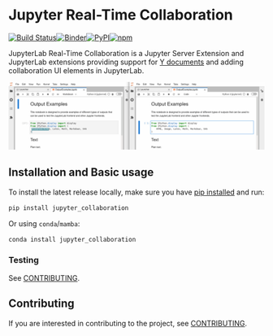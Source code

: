 # Jupyter Real-Time Collaboration

[![Build Status](https://github.com/jupyterlab/jupyter_collaboration/actions/workflows/test.yml/badge.svg?query=branch%3Amain++)](https://github.com/jupyterlab/jupyter_collaboration/actions?query=branch%3Amain++)[![Binder](https://mybinder.org/badge_logo.svg)](https://mybinder.org/v2/gh/jupyterlab/jupyter_collaboration/main)[![PyPI](https://img.shields.io/pypi/v/jupyter-collaboration)](https://pypi.org/project/jupyter-collaboration)[![npm](https://img.shields.io/npm/v/@jupyter/collaboration-extension)](https://www.npmjs.com/package/@jupyter/collaboration-extension)

JupyterLab Real-Time Collaboration is a Jupyter Server Extension and JupyterLab extensions providing support for [Y documents](https://github.com/jupyter-server/jupyter_ydoc) and adding collaboration UI elements in JupyterLab.

![Real-Time Collaboration Demonstration](./docs/source/images/rtc_shared_cursors.png)

## Installation and Basic usage

To install the latest release locally, make sure you have
[pip installed](https://pip.readthedocs.io/en/stable/installing/) and run:

```bash
pip install jupyter_collaboration
```

Or using ``conda``/``mamba``:

```bash
conda install jupyter_collaboration
```

### Testing

See [CONTRIBUTING](./docs/source/developer/contributing.rst#running-tests).

## Contributing

If you are interested in contributing to the project, see [CONTRIBUTING](./docs/source/developer/contributing.rst).
